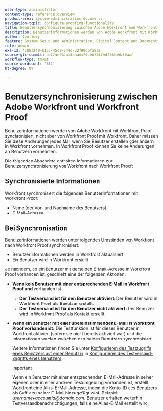 ```yaml
---
user-type: administrator
content-type: reference;overview
product-area: system-administration;documents
navigation-topic: configure-proofing-functionality
title: Benutzersynchronisierung zwischen Adobe Workfront und Workfront Proof
description: Benutzerinformationen werden von Adobe Workfront mit Workfront Proof synchronisiert, nicht aber von Workfront Proof mit Workfront. Daher müssen Sie diese Änderungen jedes Mal, wenn Sie Benutzer erstellen oder ändern, in Workfront vornehmen. In Workfront Proof können Sie keine Änderungen an Benutzern vornehmen.
author: Courtney
feature: System Setup and Administration, Digital Content and Documents
role: Admin
exl-id: 4c88a249-b156-45c9-a44c-32f906bfa8a2
source-git-commit: ab774e937a15aaa04704e872579df880a9b80aaf
workflow-type: tm+mt
source-wordcount: '332'
ht-degree: 0%

---
```


# Benutzersynchronisierung zwischen Adobe Workfront und Workfront Proof

Benutzerinformationen werden von Adobe Workfront mit Workfront Proof synchronisiert, nicht aber von Workfront Proof mit Workfront. Daher müssen Sie diese Änderungen jedes Mal, wenn Sie Benutzer erstellen oder ändern, in Workfront vornehmen. In Workfront Proof können Sie keine Änderungen an Benutzern vornehmen.

Die folgenden Abschnitte enthalten Informationen zur Benutzersynchronisierung von Workfront nach Workfront Proof:

## Synchronisierte Informationen

Workfront synchronisiert die folgenden Benutzerinformationen mit Workfront Proof:

* Name (der Vor- und Nachname des Benutzers)
* E-Mail-Adresse

## Bei Synchronisation

Benutzerinformationen werden unter folgenden Umständen von Workfront nach Workfront Proof synchronisiert:

* Benutzerinformationen werden in Workfront aktualisiert
* Ein Benutzer wird in Workfront erstellt

Je nachdem, ob ein Benutzer mit derselben E-Mail-Adresse in Workfront Proof vorhanden ist, geschieht eine der folgenden Aktionen:

* **Wenn kein Benutzer mit einer entsprechenden E-Mail in Workfront Proof und** vorhanden ist

   * **Der Testversand ist für den Benutzer aktiviert:** Der Benutzer wird in Workfront Proof als Benutzer erstellt.
   * **Der Testversand ist für den Benutzer nicht aktiviert:** Der Benutzer wird in Workfront Proof als Kontakt erstellt.

* **Wenn ein Benutzer mit einer übereinstimmenden E-Mail in Workfront Proof vorhanden ist:** Die Testfunktion ist für diesen Benutzer in Workfront aktiviert (sofern sie nicht bereits aktiviert war) und die Informationen werden zwischen den beiden Benutzern synchronisiert.

  Weitere Informationen finden Sie unter [Konfigurieren des Testzugriffs eines Benutzers auf einen Benutzer](../../../administration-and-setup/manage-workfront/configure-proofing/configure-a-users-proofing-access.md) in [Konfigurieren des Testversand-Zugriffs eines Benutzers](../../../administration-and-setup/manage-workfront/configure-proofing/configure-a-users-proofing-access.md).

  >[!IMPORTANT]
  >
  >Wenn ein Benutzer mit einer entsprechenden E-Mail-Adresse in seiner eigenen oder in einer anderen Testumgebung vorhanden ist, erstellt Workfront eine Alias-E-Mail-Adresse, indem die Konto-ID des Benutzers als Suffix zu seiner E-Mail hinzugefügt wird. Beispiel: *username+accountid@domain.com*. Benutzer erhalten weiterhin Testversandbenachrichtigungen, falls eine Alias-E-Mail erstellt wird.
